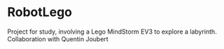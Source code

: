 # RobotLego
Project for study, involving a Lego MindStorm EV3 to explore a labyrinth. Collaboration with Quentin Joubert
